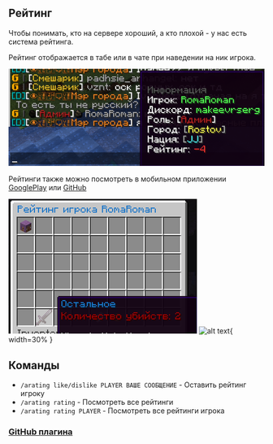 ## Рейтинг

Чтобы понимать, кто на сервере хороший, а кто плохой - у нас есть система рейтинга.

Рейтинг отображается в табе или в чате при наведении на ник игрока.

![alt text](../../media/rating.png "Title")

Рейтинги также можно посмотреть в мобильном
приложении [GooglePlay](https://play.google.com/store/apps/details?id=com.makeevrserg.empireprojekt.mobile)
или [GitHub](https://github.com/makeevrserg/EmpireProjekt-Mobile)

![alt text](../../media/rating_gui.png "Title")
![alt text](https://raw.githubusercontent.com/makeevrserg/EmpireProjekt-Mobile/master/media/rating_detail.jpg){ width=30% }

## Команды

- `/arating like/dislike PLAYER ВАШЕ СООБЩЕНИЕ` - Оставить рейтинг игроку
- `/arating rating` - Посмотреть все рейтинги
- `/arating rating PLAYER` - Посмотреть все рейтинги игрока

### [GitHub плагина](https://github.com/Astra-Interactive/AstraRating) 
